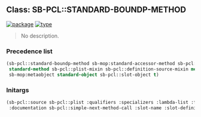 ## Class: SB-PCL::STANDARD-BOUNDP-METHOD
[![package](https://img.shields.io/badge/Package-SB--PCL-5f9ea0.svg?style=social&colorA=999999)](../) [![type](https://img.shields.io/badge/Type-Class-5f9ea0.svg?style=social&colorA=999999)](../#class) 

> No description.

### Precedence list
```cl
(sb-pcl::standard-boundp-method sb-mop:standard-accessor-method sb-pcl::accessor-method
 standard-method sb-pcl::plist-mixin sb-pcl::definition-source-mixin method
 sb-mop:metaobject standard-object sb-pcl::slot-object t)
```
### Initargs
```cl
(sb-pcl::source sb-pcl::plist :qualifiers :specializers :lambda-list :function
 :documentation sb-pcl::simple-next-method-call :slot-name :slot-definition)
```
